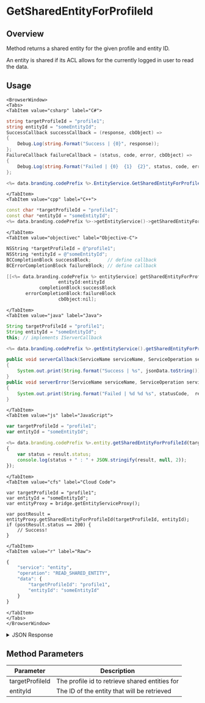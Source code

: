 # GetSharedEntityForProfileId
## Overview
Method returns a shared entity for the given profile and entity ID.

An entity is shared if its ACL allows for the currently logged in user to read the data.

<PartialServop service_name="entity" operation_name="READ_SHARED_ENTITY" />

## Usage

```mdx-code-block
<BrowserWindow>
<Tabs>
<TabItem value="csharp" label="C#">
```

```csharp
string targetProfileId = "profile1";
string entityId = "someEntityId";
SuccessCallback successCallback = (response, cbObject) =>
{
    Debug.Log(string.Format("Success | {0}", response));
};
FailureCallback failureCallback = (status, code, error, cbObject) =>
{
    Debug.Log(string.Format("Failed | {0}  {1}  {2}", status, code, error));
};

<%= data.branding.codePrefix %>.EntityService.GetSharedEntityForProfileId(targetProfileId, entityId, successCallback, failureCallback);
```

```mdx-code-block
</TabItem>
<TabItem value="cpp" label="C++">
```

```cpp
const char *targetProfileId = "profile1";
const char *entityId = "someEntityId";
<%= data.branding.codePrefix %>->getEntityService()->getSharedEntityForProfileId(targetProfileId, entityId, this);
```

```mdx-code-block
</TabItem>
<TabItem value="objectivec" label="Objective-C">
```

```objectivec
NSString *targetProfileId = @"profile1";
NSString *entityId = @"someEntityId";
BCCompletionBlock successBlock;      // define callback
BCErrorCompletionBlock failureBlock; // define callback

[[<%= data.branding.codePrefix %> entityService] getSharedEntityForProfileId:targetProfileId
                   entityId:entityId
            completionBlock:successBlock
       errorCompletionBlock:failureBlock
                   cbObject:nil];
```

```mdx-code-block
</TabItem>
<TabItem value="java" label="Java">
```

```java
String targetProfileId = "profile1";
String entityId = "someEntityId";
this; // implements IServerCallback

<%= data.branding.codePrefix %>.getEntityService().getSharedEntityForProfileId(targetProfileId, entityId, this);

public void serverCallback(ServiceName serviceName, ServiceOperation serviceOperation, JSONObject jsonData)
{
    System.out.print(String.format("Success | %s", jsonData.toString()));
}
public void serverError(ServiceName serviceName, ServiceOperation serviceOperation, int statusCode, int reasonCode, String jsonError)
{
    System.out.print(String.format("Failed | %d %d %s", statusCode,  reasonCode, jsonError.toString()));
}
```

```mdx-code-block
</TabItem>
<TabItem value="js" label="JavaScript">
```

```javascript
var targetProfileId = "profile1";
var entityId = "someEntityId";

<%= data.branding.codePrefix %>.entity.getSharedEntityForProfileId(targetProfileId, entityId, result =>
{
	var status = result.status;
	console.log(status + " : " + JSON.stringify(result, null, 2));
});
```

```mdx-code-block
</TabItem>
<TabItem value="cfs" label="Cloud Code">
```

```cfscript
var targetProfileId = "profile1";
var entityId = "someEntityId";
var entityProxy = bridge.getEntityServiceProxy();

var postResult = entityProxy.getSharedEntityForProfileId(targetProfileId, entityId);
if (postResult.status == 200) {
    // Success!
}
```

```mdx-code-block
</TabItem>
<TabItem value="r" label="Raw">
```

```r
{
	"service": "entity",
	"operation": "READ_SHARED_ENTITY",
	"data": {
		"targetProfileId": "profile1",
		"entityId": "someEntityId"
	}
}
```

```mdx-code-block
</TabItem>
</Tabs>
</BrowserWindow>
```

<details>
<summary>JSON Response</summary>

```json
{
    "status": 200,
    "data": {
        "entityId": "544db68a-48ad-4fc9-9f44-5fd36fc6445f",
        "entityType": "publicInfo",
        "_serverTime": 1637946319239,
        "version": 1,
        "data": {
            "name": "john",
            "age": 30
        },
        "acl": {
            "other": 1
        },
        "createdAt": 1395943044322,
        "updatedAt": 1395943044322
    }
}
```
</details>

## Method Parameters
Parameter | Description
--------- | -----------
targetProfileId | The profile id to retrieve shared entities for
entityId | The ID of the entity that will be retrieved


